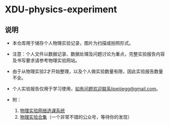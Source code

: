 # XDU-physics-experiment

## 说明

-   本仓库用于储存个人物理实验记录，图片为扫描或拍照形式。
-   注意：个人文件以数据记录、数据处理及问题讨论为重点，完整实验报告内容及书写要求请参考物理实验网站。

-   由于从物理实验2才开始整理，以及个人做实验数量有限，因此实验报告数量不全。

-   个人实验报告仅用于学习使用，如有问题欢迎联系lipeijiegg@gmail.com。
-   附：
    1.   [物理实验网络选课系统](http://wlsy.xidian.edu.cn/PhyEWS/default.aspx?ReturnUrl=%2fPhyEWS%2fstudent%2faddexpe.aspx)
    2.   [物理实验合集](https://mp.weixin.qq.com/s/nTB3Q5b6-1AYSkjfGOYJtQ)（一个非常不错的公众号，等待你的发现）